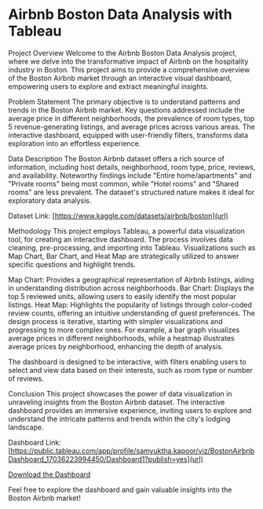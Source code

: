 # Airbnb Boston Data Analysis with Tableau

Project Overview
Welcome to the Airbnb Boston Data Analysis project, where we delve into the transformative impact of Airbnb on the hospitality industry in Boston. This project aims to provide a comprehensive overview of the Boston Airbnb market through an interactive visual dashboard, empowering users to explore and extract meaningful insights.

Problem Statement
The primary objective is to understand patterns and trends in the Boston Airbnb market. Key questions addressed include the average price in different neighborhoods, the prevalence of room types, top 5 revenue-generating listings, and average prices across various areas. The interactive dashboard, equipped with user-friendly filters, transforms data exploration into an effortless experience.

Data Description
The Boston Airbnb dataset offers a rich source of information, including host details, neighborhood, room type, price, reviews, and availability. Noteworthy findings include "Entire home/apartments" and "Private rooms" being most common, while "Hotel rooms" and "Shared rooms" are less prevalent. The dataset's structured nature makes it ideal for exploratory data analysis.

Dataset Link: [https://www.kaggle.com/datasets/airbnb/boston](url)

Methodology
This project employs Tableau, a powerful data visualization tool, for creating an interactive dashboard. The process involves data cleaning, pre-processing, and importing into Tableau. Visualizations such as Map Chart, Bar Chart, and Heat Map are strategically utilized to answer specific questions and highlight trends.

Map Chart: Provides a geographical representation of Airbnb listings, aiding in understanding distribution across neighborhoods.
Bar Chart: Displays the top 5 reviewed units, allowing users to easily identify the most popular listings.
Heat Map: Highlights the popularity of listings through color-coded review counts, offering an intuitive understanding of guest preferences.
The design process is iterative, starting with simpler visualizations and progressing to more complex ones. For example, a bar graph visualizes average prices in different neighborhoods, while a heatmap illustrates average prices by neighborhood, enhancing the depth of analysis.

The dashboard is designed to be interactive, with filters enabling users to select and view data based on their interests, such as room type or number of reviews.

Conclusion
This project showcases the power of data visualization in unraveling insights from the Boston Airbnb dataset. The interactive dashboard provides an immersive experience, inviting users to explore and understand the intricate patterns and trends within the city's lodging landscape.

Dashboard Link: [https://public.tableau.com/app/profile/samyuktha.kapoor/viz/BostonAirbnbDashboard_17036223994450/Dashboard1?publish=yes](url)

[Download the Dashboard](./Boston%20Airbnb%20Dashboard%20(5).twbx)

Feel free to explore the dashboard and gain valuable insights into the Boston Airbnb market!

